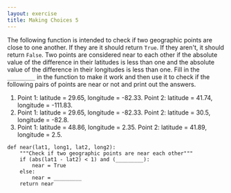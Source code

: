 ```yaml
---
layout: exercise
title: Making Choices 5
---
```


The following function is intended to check if two geographic points are close
to one another. If they are it should return `True`. If they aren't, it should
return `False`. Two points are considered near to each other if the absolute
value of the difference in their latitudes is less than one and the absolute
value of the difference in their longitudes is less than one. Fill in the
`_________` in the function to make it work and then use it to check if the
following pairs of points are near or not and print out the answers.

1. Point 1: latitude = 29.65, longitude = -82.33. Point 2: latitude = 41.74,
   longitude = -111.83.
2. Point 1: latitude = 29.65, longitude = -82.33. Point 2: latitude = 30.5,
   longitude = -82.8.
3. Point 1: latitude = 48.86, longitude = 2.35. Point 2: latitude = 41.89,
   longitude = 2.5.
   
```
def near(lat1, long1, lat2, long2):
    """Check if two geographic points are near each other""" 
    if (abs(lat1 - lat2) < 1) and (_________):
        near = True
    else:
        near = _________
    return near
```
